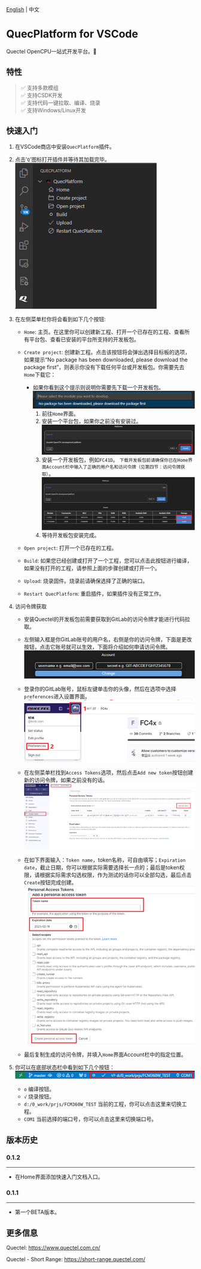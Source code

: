 [English](https://raw.githubusercontent.com/quectel-official/QuecPlatform/main/vscode-extension/md/README.md) | 中文

# QuecPlatform for VSCode

Quectel OpenCPU一站式开发平台。🚀

## 特性

> ✅ 支持多款模组<br>
> ✅ 支持CSDK开发 <br>
> ✅ 支持代码一键拉取、编译、烧录 <br>
> ✅ 支持Windows/Linux开发 <br>

## 快速入门

1. 在VSCode商店中安装`QuecPlatform`插件。
2. 点击'`Q`'图标打开插件并等待其加载完毕。<br>
![first page](https://raw.githubusercontent.com/quectel-official/QuecPlatform/main/vscode-extension/md/first_page.png)
3. 在左侧菜单栏你将会看到如下几个按钮: 
    - `Home`: 主页。在这里你可以创建新工程、打开一个已存在的工程、查看所有平台包、查看已安装的平台所支持的开发板包。

    - `Create project`: 创建新工程。点击该按钮将会弹出选择目标板的选项，如果提示“No package has been downloaded, please download the package first”，则表示你没有下载任何平台或开发板包。你需要先去`Home`下载它：
      - 如果你看到这个提示则说明你需要先下载一个开发板包。<br>
        ![no package](https://raw.githubusercontent.com/quectel-official/QuecPlatform/main/vscode-extension/md/no_package.png)
        1. 前往`Home`界面。
        2. 安装一个平台包，如果你之前没有安装过。<br>
        ![install platform](https://raw.githubusercontent.com/quectel-official/QuecPlatform/main/vscode-extension/md/install_platform.png)
        3. 安装一个开发板包，例如`FC41D`。 `下载开发板包前请确保你已在Home界面Account栏中输入了正确的用户名和访问令牌（见第四节：访问令牌获取）`。<br>
        ![install board](https://raw.githubusercontent.com/quectel-official/QuecPlatform/main/vscode-extension/md/install_board.png)
        4. 等待开发板包安装完成。
        
    - `Open project`: 打开一个已存在的工程。

    - `Build`: 如果您已经创建或打开了一个工程，您可以点击此按钮进行编译，如果没有打开的工程，请参照上面的步骤创建或打开一个。

    - `Upload`: 烧录固件。烧录前请确保选择了正确的端口。

    - `Restart QuecPlatform`: 重启插件，如果插件没有正常工作。

4. 访问令牌获取
   - 安装Quectel的开发板包前需要获取到GitLab的访问令牌才能进行代码拉取。

   - 左侧输入框是你GitLab账号的用户名，右侧是你的访问令牌，下面是更改按钮，点击它账号就可以生效，下面将介绍如何申请访问令牌。<br>
    ![set account](https://raw.githubusercontent.com/quectel-official/QuecPlatform/main/vscode-extension/md/set_account.png) 

   - 登录你的GitLab账号，鼠标左键单击你的头像，然后在选项中选择`preferences`进入设置界面。 <br>
    ![goto setting](https://raw.githubusercontent.com/quectel-official/QuecPlatform/main/vscode-extension/md/goto_setting.png)

   - 在左侧菜单栏找到`Access Tokens`选项，然后点击`Add new token`按钮创建新的访问令牌，如果之前没有的话。<br>
    ![get account1](https://raw.githubusercontent.com/quectel-official/QuecPlatform/main/vscode-extension/md/get_account1.png) 

   - 在如下界面输入：`Token name`，token名称，可自由填写；`Expiration date`，截止日期，你可以根据实际需要选择长一点的；最后是token权限，请根据实际需求勾选权限，作为测试的话你可以全部勾选，最后点击`Create`按钮完成创建。<br>
    ![get account2](https://raw.githubusercontent.com/quectel-official/QuecPlatform/main/vscode-extension/md/get_account2.png) 

   - 最后复制生成的访问令牌，并填入`Home`界面Account栏中的指定位置。

5. 你可以在底部状态栏中看到如下几个按钮：<br>
    ![status bar](https://raw.githubusercontent.com/quectel-official/QuecPlatform/main/vscode-extension/md/status_bar.png)
    - `o` 编译按钮。
    - `√` 烧录按钮。
    - `d:/0_work/prjs/FCM360W_TEST` 当前的工程，你可以点击这里来切换工程。
    - `COM1` 当前选择的端口号，你可以点击这里来切换端口号。

## 版本历史

### 0.1.2
-------------------------
- 在Home界面添加快速入门文档入口。


### 0.1.1
-------------------------

- 第一个BETA版本。

## 更多信息

Quectel: https://www.quectel.com.cn/

Quectel - Short Range: https://short-range.quectel.com/
